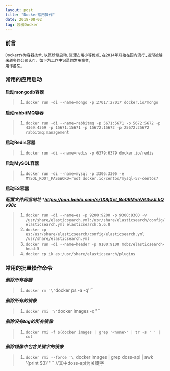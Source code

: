 ```yaml
---
layout: post
title: "Docker常用操作"
date: 2018-08-02   
tag: 容器Docker
---
```


### 前言
    
	Docker作为容器技术,以其秒级启动,资源占用小等优点,在2014年开始在国内流行,逐渐被越来越多的公司认可。如下为工作中记录的常用命令,
	用作备忘。

### 常用的应用启动

**启动mongodb容器**


> 1. `docker run -di --name=mongo -p 27017:27017 docker.io/mongo`

**启动rabbitMQ容器**

> 1. `docker run -di --name=rabbitmq -p 5671:5671 -p 5672:5672 -p 4369:4369 -p 15671:15671 -p 15672:15672 -p 25672:25672 rabbitmq:management`

**启动Redis容器**

> 1. `docker run -di --name=redis -p 6379:6379 docker.io/redis`

**启动MySQL容器**

> 1. `docker run -di --name=mysql -p 3306:3306 -e MYSQL_ROOT_PASSWORD=root docker.io/centos/mysql-57-centos7`

**启动ES容器**

***配置文件网盘地址***
****https://pan.baidu.com/s/1X8jXxt_8o09MnhV63wJLbQ v98c***

> 1. `docker run -di --name=es -p 9200:9200 -p 9300:9300 -v /usr/share/elasticsearch.yml:/usr/share/elasticsearch/config/elasticsearch.yml elasticsearch:5.6.8`
> 2. `docker cp es:/usr/share/elasticsearch/config/elasticsearch.yml /usr/share/elasticsearch.yml`
> 3. `docker run -di --name=header -p 9100:9100 mobz/elasticsearch-head:5`
> 4. `docker cp ik es:/usr/share/elasticsearch/plugins`

### 常用的批量操作命令


***删除所有容器***

> 1. `docker rm '\'`docker ps -a -q'\'``

***删除所有的镜像***

> 1. `docker rmi '\'`docker images -q'\'``

***删除没有tag的所有镜像***

> 1. `docker rmi -f $(docker images | grep '<none>' | tr -s ' ' | cut`

***删除镜像中包含关键字的镜像***

> 1. `docker rmi --force '\'`docker images | grep doss-api | awk '{print $3}''\'``    //其中doss-api为关键字